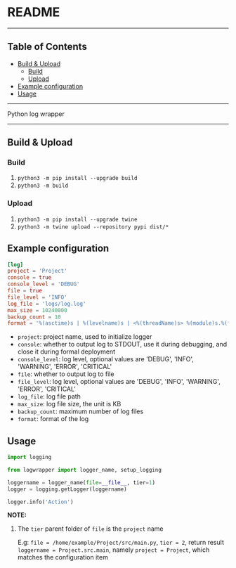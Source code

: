 # README

<!-- File: README.md -->
<!-- Auther: YJ -->
<!-- Email: yj1516268@outlook.com -->
<!-- Created Time: 2021-04-23 16:46:31 -->

---

## Table of Contents

<!-- vim-markdown-toc GFM -->

* [Build & Upload](#build--upload)
    * [Build](#build)
    * [Upload](#upload)
* [Example configuration](#example-configuration)
* [Usage](#usage)

<!-- vim-markdown-toc -->

---

Python log wrapper

---

## Build & Upload

### Build

1. `python3 -m pip install --upgrade build`
2. `python3 -m build`

### Upload

1. `python3 -m pip install --upgrade twine`
2. `python3 -m twine upload --repository pypi dist/*`

## Example configuration

```toml
[log]
project = 'Project'
console = true
console_level = 'DEBUG'
file = true
file_level = 'INFO'
log_file = 'logs/log.log'
max_size = 10240000
backup_count = 10
format = '%(asctime)s | %(levelname)s | <%(threadName)s> %(module)s.%(funcName)s [%(lineno)d]: %(message)s'
```

- `project`: project name, used to initialize logger
- `console`: whether to output log to STDOUT, use it during debugging, and close it during formal deployment
- `console_level`: log level, optional values are 'DEBUG', 'INFO', 'WARNING', 'ERROR', 'CRITICAL'
- `file`: whether to output log to file
- `file_level`: log level, optional values are 'DEBUG', 'INFO', 'WARNING', 'ERROR', 'CRITICAL'
- `log_file`: log file path
- `max_size`: log file size, the unit is KB
- `backup_count`: maximum number of log files
- `format`: format of the log

## Usage

```python
import logging

from logwrapper import logger_name, setup_logging

loggername = logger_name(file=__file__, tier=1)
logger = logging.getLogger(loggername)

logger.info('Action')
```

**NOTE:**

1. The `tier` parent folder of `file` is the `project` name

    E.g: `file = /home/example/Project/src/main.py`, `tier = 2`, return result `loggername = Project.src.main`, namely `project = Project`, which matches the configuration item
